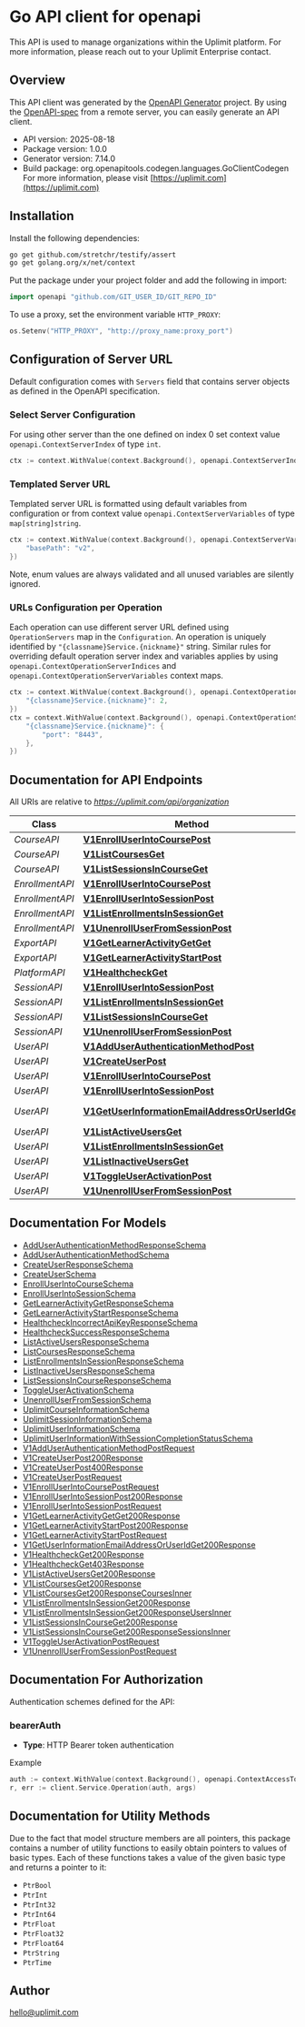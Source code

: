 # Go API client for openapi

This API is used to manage organizations within the Uplimit platform. For more information, please reach out to your Uplimit Enterprise contact.

## Overview
This API client was generated by the [OpenAPI Generator](https://openapi-generator.tech) project.  By using the [OpenAPI-spec](https://www.openapis.org/) from a remote server, you can easily generate an API client.

- API version: 2025-08-18
- Package version: 1.0.0
- Generator version: 7.14.0
- Build package: org.openapitools.codegen.languages.GoClientCodegen
For more information, please visit [https://uplimit.com](https://uplimit.com)

## Installation

Install the following dependencies:

```sh
go get github.com/stretchr/testify/assert
go get golang.org/x/net/context
```

Put the package under your project folder and add the following in import:

```go
import openapi "github.com/GIT_USER_ID/GIT_REPO_ID"
```

To use a proxy, set the environment variable `HTTP_PROXY`:

```go
os.Setenv("HTTP_PROXY", "http://proxy_name:proxy_port")
```

## Configuration of Server URL

Default configuration comes with `Servers` field that contains server objects as defined in the OpenAPI specification.

### Select Server Configuration

For using other server than the one defined on index 0 set context value `openapi.ContextServerIndex` of type `int`.

```go
ctx := context.WithValue(context.Background(), openapi.ContextServerIndex, 1)
```

### Templated Server URL

Templated server URL is formatted using default variables from configuration or from context value `openapi.ContextServerVariables` of type `map[string]string`.

```go
ctx := context.WithValue(context.Background(), openapi.ContextServerVariables, map[string]string{
	"basePath": "v2",
})
```

Note, enum values are always validated and all unused variables are silently ignored.

### URLs Configuration per Operation

Each operation can use different server URL defined using `OperationServers` map in the `Configuration`.
An operation is uniquely identified by `"{classname}Service.{nickname}"` string.
Similar rules for overriding default operation server index and variables applies by using `openapi.ContextOperationServerIndices` and `openapi.ContextOperationServerVariables` context maps.

```go
ctx := context.WithValue(context.Background(), openapi.ContextOperationServerIndices, map[string]int{
	"{classname}Service.{nickname}": 2,
})
ctx = context.WithValue(context.Background(), openapi.ContextOperationServerVariables, map[string]map[string]string{
	"{classname}Service.{nickname}": {
		"port": "8443",
	},
})
```

## Documentation for API Endpoints

All URIs are relative to *https://uplimit.com/api/organization*

Class | Method | HTTP request | Description
------------ | ------------- | ------------- | -------------
*CourseAPI* | [**V1EnrollUserIntoCoursePost**](docs/CourseAPI.md#v1enrolluserintocoursepost) | **Post** /v1/EnrollUserIntoCourse | 
*CourseAPI* | [**V1ListCoursesGet**](docs/CourseAPI.md#v1listcoursesget) | **Get** /v1/ListCourses | 
*CourseAPI* | [**V1ListSessionsInCourseGet**](docs/CourseAPI.md#v1listsessionsincourseget) | **Get** /v1/ListSessionsInCourse | 
*EnrollmentAPI* | [**V1EnrollUserIntoCoursePost**](docs/EnrollmentAPI.md#v1enrolluserintocoursepost) | **Post** /v1/EnrollUserIntoCourse | 
*EnrollmentAPI* | [**V1EnrollUserIntoSessionPost**](docs/EnrollmentAPI.md#v1enrolluserintosessionpost) | **Post** /v1/EnrollUserIntoSession | 
*EnrollmentAPI* | [**V1ListEnrollmentsInSessionGet**](docs/EnrollmentAPI.md#v1listenrollmentsinsessionget) | **Get** /v1/ListEnrollmentsInSession | 
*EnrollmentAPI* | [**V1UnenrollUserFromSessionPost**](docs/EnrollmentAPI.md#v1unenrolluserfromsessionpost) | **Post** /v1/UnenrollUserFromSession | 
*ExportAPI* | [**V1GetLearnerActivityGetGet**](docs/ExportAPI.md#v1getlearneractivitygetget) | **Get** /v1/GetLearnerActivity/get | 
*ExportAPI* | [**V1GetLearnerActivityStartPost**](docs/ExportAPI.md#v1getlearneractivitystartpost) | **Post** /v1/GetLearnerActivity/start | 
*PlatformAPI* | [**V1HealthcheckGet**](docs/PlatformAPI.md#v1healthcheckget) | **Get** /v1/Healthcheck | 
*SessionAPI* | [**V1EnrollUserIntoSessionPost**](docs/SessionAPI.md#v1enrolluserintosessionpost) | **Post** /v1/EnrollUserIntoSession | 
*SessionAPI* | [**V1ListEnrollmentsInSessionGet**](docs/SessionAPI.md#v1listenrollmentsinsessionget) | **Get** /v1/ListEnrollmentsInSession | 
*SessionAPI* | [**V1ListSessionsInCourseGet**](docs/SessionAPI.md#v1listsessionsincourseget) | **Get** /v1/ListSessionsInCourse | 
*SessionAPI* | [**V1UnenrollUserFromSessionPost**](docs/SessionAPI.md#v1unenrolluserfromsessionpost) | **Post** /v1/UnenrollUserFromSession | 
*UserAPI* | [**V1AddUserAuthenticationMethodPost**](docs/UserAPI.md#v1adduserauthenticationmethodpost) | **Post** /v1/AddUserAuthenticationMethod | 
*UserAPI* | [**V1CreateUserPost**](docs/UserAPI.md#v1createuserpost) | **Post** /v1/CreateUser | 
*UserAPI* | [**V1EnrollUserIntoCoursePost**](docs/UserAPI.md#v1enrolluserintocoursepost) | **Post** /v1/EnrollUserIntoCourse | 
*UserAPI* | [**V1EnrollUserIntoSessionPost**](docs/UserAPI.md#v1enrolluserintosessionpost) | **Post** /v1/EnrollUserIntoSession | 
*UserAPI* | [**V1GetUserInformationEmailAddressOrUserIdGet**](docs/UserAPI.md#v1getuserinformationemailaddressoruseridget) | **Get** /v1/GetUserInformation/{emailAddressOrUserId} | 
*UserAPI* | [**V1ListActiveUsersGet**](docs/UserAPI.md#v1listactiveusersget) | **Get** /v1/ListActiveUsers | 
*UserAPI* | [**V1ListEnrollmentsInSessionGet**](docs/UserAPI.md#v1listenrollmentsinsessionget) | **Get** /v1/ListEnrollmentsInSession | 
*UserAPI* | [**V1ListInactiveUsersGet**](docs/UserAPI.md#v1listinactiveusersget) | **Get** /v1/ListInactiveUsers | 
*UserAPI* | [**V1ToggleUserActivationPost**](docs/UserAPI.md#v1toggleuseractivationpost) | **Post** /v1/ToggleUserActivation | 
*UserAPI* | [**V1UnenrollUserFromSessionPost**](docs/UserAPI.md#v1unenrolluserfromsessionpost) | **Post** /v1/UnenrollUserFromSession | 


## Documentation For Models

 - [AddUserAuthenticationMethodResponseSchema](docs/AddUserAuthenticationMethodResponseSchema.md)
 - [AddUserAuthenticationMethodSchema](docs/AddUserAuthenticationMethodSchema.md)
 - [CreateUserResponseSchema](docs/CreateUserResponseSchema.md)
 - [CreateUserSchema](docs/CreateUserSchema.md)
 - [EnrollUserIntoCourseSchema](docs/EnrollUserIntoCourseSchema.md)
 - [EnrollUserIntoSessionSchema](docs/EnrollUserIntoSessionSchema.md)
 - [GetLearnerActivityGetResponseSchema](docs/GetLearnerActivityGetResponseSchema.md)
 - [GetLearnerActivityStartResponseSchema](docs/GetLearnerActivityStartResponseSchema.md)
 - [HealthcheckIncorrectApiKeyResponseSchema](docs/HealthcheckIncorrectApiKeyResponseSchema.md)
 - [HealthcheckSuccessResponseSchema](docs/HealthcheckSuccessResponseSchema.md)
 - [ListActiveUsersResponseSchema](docs/ListActiveUsersResponseSchema.md)
 - [ListCoursesResponseSchema](docs/ListCoursesResponseSchema.md)
 - [ListEnrollmentsInSessionResponseSchema](docs/ListEnrollmentsInSessionResponseSchema.md)
 - [ListInactiveUsersResponseSchema](docs/ListInactiveUsersResponseSchema.md)
 - [ListSessionsInCourseResponseSchema](docs/ListSessionsInCourseResponseSchema.md)
 - [ToggleUserActivationSchema](docs/ToggleUserActivationSchema.md)
 - [UnenrollUserFromSessionSchema](docs/UnenrollUserFromSessionSchema.md)
 - [UplimitCourseInformationSchema](docs/UplimitCourseInformationSchema.md)
 - [UplimitSessionInformationSchema](docs/UplimitSessionInformationSchema.md)
 - [UplimitUserInformationSchema](docs/UplimitUserInformationSchema.md)
 - [UplimitUserInformationWithSessionCompletionStatusSchema](docs/UplimitUserInformationWithSessionCompletionStatusSchema.md)
 - [V1AddUserAuthenticationMethodPostRequest](docs/V1AddUserAuthenticationMethodPostRequest.md)
 - [V1CreateUserPost200Response](docs/V1CreateUserPost200Response.md)
 - [V1CreateUserPost400Response](docs/V1CreateUserPost400Response.md)
 - [V1CreateUserPostRequest](docs/V1CreateUserPostRequest.md)
 - [V1EnrollUserIntoCoursePostRequest](docs/V1EnrollUserIntoCoursePostRequest.md)
 - [V1EnrollUserIntoSessionPost200Response](docs/V1EnrollUserIntoSessionPost200Response.md)
 - [V1EnrollUserIntoSessionPostRequest](docs/V1EnrollUserIntoSessionPostRequest.md)
 - [V1GetLearnerActivityGetGet200Response](docs/V1GetLearnerActivityGetGet200Response.md)
 - [V1GetLearnerActivityStartPost200Response](docs/V1GetLearnerActivityStartPost200Response.md)
 - [V1GetLearnerActivityStartPostRequest](docs/V1GetLearnerActivityStartPostRequest.md)
 - [V1GetUserInformationEmailAddressOrUserIdGet200Response](docs/V1GetUserInformationEmailAddressOrUserIdGet200Response.md)
 - [V1HealthcheckGet200Response](docs/V1HealthcheckGet200Response.md)
 - [V1HealthcheckGet403Response](docs/V1HealthcheckGet403Response.md)
 - [V1ListActiveUsersGet200Response](docs/V1ListActiveUsersGet200Response.md)
 - [V1ListCoursesGet200Response](docs/V1ListCoursesGet200Response.md)
 - [V1ListCoursesGet200ResponseCoursesInner](docs/V1ListCoursesGet200ResponseCoursesInner.md)
 - [V1ListEnrollmentsInSessionGet200Response](docs/V1ListEnrollmentsInSessionGet200Response.md)
 - [V1ListEnrollmentsInSessionGet200ResponseUsersInner](docs/V1ListEnrollmentsInSessionGet200ResponseUsersInner.md)
 - [V1ListSessionsInCourseGet200Response](docs/V1ListSessionsInCourseGet200Response.md)
 - [V1ListSessionsInCourseGet200ResponseSessionsInner](docs/V1ListSessionsInCourseGet200ResponseSessionsInner.md)
 - [V1ToggleUserActivationPostRequest](docs/V1ToggleUserActivationPostRequest.md)
 - [V1UnenrollUserFromSessionPostRequest](docs/V1UnenrollUserFromSessionPostRequest.md)


## Documentation For Authorization


Authentication schemes defined for the API:
### bearerAuth

- **Type**: HTTP Bearer token authentication

Example

```go
auth := context.WithValue(context.Background(), openapi.ContextAccessToken, "BEARER_TOKEN_STRING")
r, err := client.Service.Operation(auth, args)
```


## Documentation for Utility Methods

Due to the fact that model structure members are all pointers, this package contains
a number of utility functions to easily obtain pointers to values of basic types.
Each of these functions takes a value of the given basic type and returns a pointer to it:

* `PtrBool`
* `PtrInt`
* `PtrInt32`
* `PtrInt64`
* `PtrFloat`
* `PtrFloat32`
* `PtrFloat64`
* `PtrString`
* `PtrTime`

## Author

hello@uplimit.com

